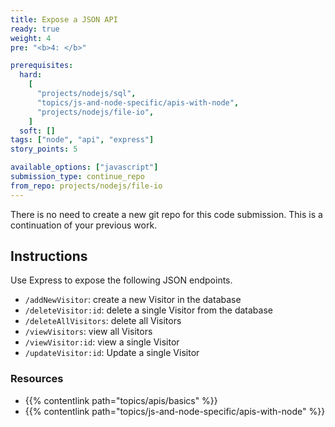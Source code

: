 ```yaml
---
title: Expose a JSON API
ready: true
weight: 4
pre: "<b>4: </b>"

prerequisites:
  hard:
    [
      "projects/nodejs/sql",
      "topics/js-and-node-specific/apis-with-node",
      "projects/nodejs/file-io",
    ]
  soft: []
tags: ["node", "api", "express"]
story_points: 5

available_options: ["javascript"]
submission_type: continue_repo
from_repo: projects/nodejs/file-io
---
```


There is no need to create a new git repo for this code submission. This is a continuation of your previous work.

## Instructions

Use Express to expose the following JSON endpoints.

- `/addNewVisitor`: create a new Visitor in the database
- `/deleteVisitor:id`: delete a single Visitor from the database
- `/deleteAllVisitors`: delete all Visitors
- `/viewVisitors`: view all Visitors
- `/viewVisitor:id`: view a single Visitor
- `/updateVisitor:id`: Update a single Visitor

### Resources

- {{% contentlink path="topics/apis/basics" %}}
- {{% contentlink path="topics/js-and-node-specific/apis-with-node" %}}
